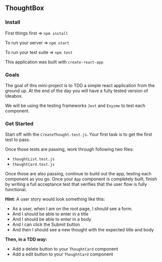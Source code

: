 ## ThoughtBox

### Install

First things first => `npm install`

To run your server => `npm start`

To run your test suite => `npm test`

This application was built with `create-react-app`

### Goals

The goal of this mini-project is to TDD a simple react application from the ground up. At the end of the day you will have a fully tested version of Ideabox.

We will be using the testing frameworks `Jest` and `Enyzme` to test each component.  


### Get Started  

Start off with the `CreateThought.test.js`. Your first task is to get the first test to pass.  

Once those tests are passing, work through following two files:  
* `thoughtList.test.js`  
* `thoughtCard.test.js`  

Once those are also passing, continue to build out the app, testing each component as you go.  Once your `App` component is completely built, finish by writing a full acceptance test that verifies that the user flow is fully functional.

**Hint**: A user story would look something like this:

- As a user, when I am on the root page, I should see a form.
- And I should be able to enter in a title
- And I should be able to enter in a body
- And I can click the Submit button
- And then I should see a new thought with the expected title and body

**Then, in a TDD way:**  

* Add a delete button to your `ThoughtCard` component  
* Add a edit button to your `ThoughtCard` component

